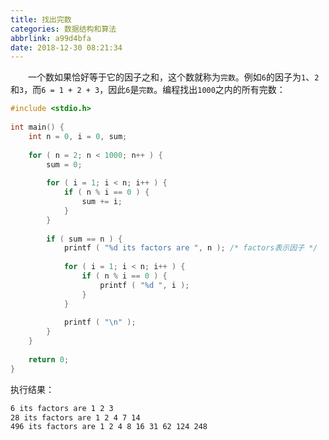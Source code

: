 ```yaml
---
title: 找出完数
categories: 数据结构和算法
abbrlink: a99d4bfa
date: 2018-12-30 08:21:34
---
```

&emsp;&emsp;一个数如果恰好等于它的因子之和，这个数就称为`完数`。例如`6`的因子为`1`、`2`和`3`，而`6 = 1 + 2 + 3`，因此`6`是`完数`。编程找出`1000`之内的所有完数：<!--more-->

``` cpp
#include <stdio.h>
​
int main() {
    int n = 0, i = 0, sum;
​
    for ( n = 2; n < 1000; n++ ) {
        sum = 0;
​
        for ( i = 1; i < n; i++ ) {
            if ( n % i == 0 ) {
                sum += i;
            }
        }
​
        if ( sum == n ) {
            printf ( "%d its factors are ", n ); /* factors表示因子 */
​
            for ( i = 1; i < n; i++ ) {
                if ( n % i == 0 ) {
                    printf ( "%d ", i );
                }
            }
​
            printf ( "\n" );
        }
    }
​
    return 0;
}
```

执行结果：

``` bash
6 its factors are 1 2 3
28 its factors are 1 2 4 7 14
496 its factors are 1 2 4 8 16 31 62 124 248
```